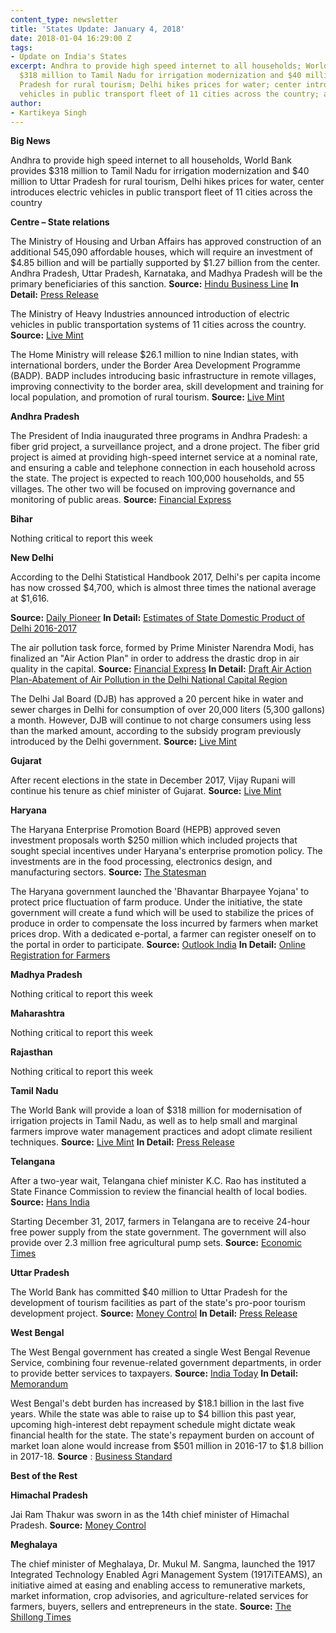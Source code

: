 ```yaml
---
content_type: newsletter
title: 'States Update: January 4, 2018'
date: 2018-01-04 16:29:00 Z
tags:
- Update on India's States
excerpt: Andhra to provide high speed internet to all households; World Bank provides
  $318 million to Tamil Nadu for irrigation modernization and $40 million to Uttar
  Pradesh for rural tourism; Delhi hikes prices for water; center introduces electric
  vehicles in public transport fleet of 11 cities across the country; and more.
author:
- Kartikeya Singh
---
```


**Big News**

Andhra to provide high speed internet to all households, World Bank provides $318 million to Tamil Nadu for irrigation modernization and $40 million to Uttar Pradesh for rural tourism, Delhi hikes prices for water, center introduces electric vehicles in public transport fleet of 11 cities across the country

**Centre – State relations**

The Ministry of Housing and Urban Affairs has approved construction of an additional 545,090 affordable houses, which will require an investment of $4.85 billion and will be partially supported by $1.27 billion from the center. Andhra Pradesh, Uttar Pradesh, Karnataka, and Madhya Pradesh will be the primary beneficiaries of this sanction. **Source:** [Hindu Business Line](http://www.thehindubusinessline.com/economy/policy/ministry-clears-building-of-545090-affordable-houses-under-pms-scheme/article10004779.ece) **In Detail:** [Press Release](../../%5C%5Ccsis.org%5Ccsisfs%5CWADHWANI_CHAIR%5CPublications%20&amp;%20External%20Relations%5CStates%20Weekly%20Newsletter%5C2018%5CJanuary%5CIn%20Detail:)

The Ministry of Heavy Industries announced introduction of electric vehicles in public transportation systems of 11 cities across the country. **Source:** [Live Mint](http://www.livemint.com/Politics/lCsEzXTjxhmbEVRHJxcF7I/Centre-approves-electric-vehiclebased-public-transportation.html)

The Home Ministry will release $26.1 million to nine Indian states, with international borders, under the Border Area Development Programme (BADP). BADP includes introducing basic infrastructure in remote villages, improving connectivity to the border area, skill development and training for local population, and promotion of rural tourism. **Source:** [Live Mint](http://www.livemint.com/Politics/XETRzQLfe3Yc6NyrEGyK7M/Centre-releases-Rs167-crore-to-9-states-for-border-developme.html)

**Andhra Pradesh**

The President of India inaugurated three programs in Andhra Pradesh: a fiber grid project, a surveillance project, and a drone project. The fiber grid project is aimed at providing high-speed internet service at a nominal rate, and ensuring a cable and telephone connection in each household across the state. The project is expected to reach 100,000 households, and 55 villages. The other two will be focused on improving governance and monitoring of public areas. **Source:** [Financial Express](http://www.financialexpress.com/india-news/president-ram-nath-kovind-inaugurates-andhra-fibre-grid-terms-technology-as-enabler-here-are-key-points/992165/)

**Bihar**

Nothing critical to report this week

**New Delhi**

According to the Delhi Statistical Handbook 2017, Delhi&#39;s per capita income has now crossed $4,700, which is almost three times the national average at $1,616.

**Source:** [Daily Pioneer](http://www.dailypioneer.com/todays-newspaper/delhi-per-capita-income-crosses--rs-3-lakh-a-year.html) **In Detail:** [Estimates of State Domestic Product of Delhi 2016-2017](http://www.delhi.gov.in/wps/wcm/connect/5e092b004127ce338130bd1a591ee861/SDP+2016-17.pdf?MOD=AJPERES&amp;lmod=256227761&amp;CACHEID=5e092b004127ce338130bd1a591ee861)

The air pollution task force, formed by Prime Minister Narendra Modi, has finalized an &quot;Air Action Plan&quot; in order to address the drastic drop in air quality in the capital. **Source:** [Financial Express](http://www.financialexpress.com/india-news/delhi-pollution-narendra-modi-government-finalises-12-point-air-action-plan-to-tackle-smog/991414/) **In Detail:** [Draft Air Action Plan-Abatement of Air Pollution in the Delhi National Capital Region](http://envfor.nic.in/sites/default/files/press-releases/Air%20Action%20Plan%20for%20public%20consultation.pdf)

The Delhi Jal Board (DJB) has approved a 20 percent hike in water and sewer charges in Delhi for consumption of over 20,000 liters (5,300 gallons) a month. However, DJB will continue to not charge consumers using less than the marked amount, according to the subsidy program previously introduced by the Delhi government. **Source:** [Live Mint](http://www.livemint.com/Politics/5k4sLzKHUzotJK9giQd5DO/DJB-approves-20-hike-in-water-sewer-tariff-in-Delhi.html)

**Gujarat**

After recent elections in the state in December 2017, Vijay Rupani will continue his tenure as chief minister of Gujarat. **Source:** [Live Mint](http://www.livemint.com/Politics/7AWqIK7mXOqsw5T80kjeWM/LIVE-Vijay-Rupanis-swearingin-as-Gujarat-chief-minister-t.html)

**Haryana**

The Haryana Enterprise Promotion Board (HEPB) approved seven investment proposals worth $250 million which included projects that sought special incentives under Haryana&#39;s enterprise promotion policy. The investments are in the food processing, electronics design, and manufacturing sectors. **Source:** [The Statesman](http://www.thestatesman.com/business/haryana-govt-approves-seven-mega-investments-1502553229.html)

The Haryana government launched the &#39;Bhavantar Bharpayee Yojana&#39; to protect price fluctuation of farm produce. Under the initiative, the state government will create a fund which will be used to stabilize the prices of produce in order to compensate the loss incurred by farmers when market prices drop. With a dedicated e-portal, a farmer can register oneself on to the portal in order to participate. **Source:** [Outlook India](https://www.outlookindia.com/newsscroll/haryana-govt-launches-scheme-for-vegetable-growers/1220029) **In Detail:** [Online Registration for Farmers](https://ekharid.in/MMS/FarmerRegistrationOpen)

**Madhya Pradesh**

Nothing critical to report this week

**Maharashtra**

Nothing critical to report this week

**Rajasthan**

Nothing critical to report this week

**Tamil Nadu**

The World Bank will provide a loan of $318 million for modernisation of irrigation projects in Tamil Nadu, as well as to help small and marginal farmers improve water management practices and adopt climate resilient techniques. **Source:** [Live Mint](http://www.livemint.com/Politics/T145ezJCga1mVVd0686w6J/World-Bank-to-provide-318-million-loan-for-Tamil-Nadu-irrig.html) **In Detail:** [Press Release](http://www.worldbank.org/en/news/press-release/2017/12/26/new-agreement-signed-support-climate-resilient-agriculture-over-500000-farmers-benefit-tamil-nadu)

**Telangana**

After a two-year wait, Telangana chief minister K.C. Rao has instituted a State Finance Commission to review the financial health of local bodies. **Source:** [Hans India](http://www.thehansindia.com/posts/index/Telangana/2017-12-30/TelanganaState-Finance-Commission-formed/348942)

Starting December 31, 2017, farmers in Telangana are to receive 24-hour free power supply from the state government. The government will also provide over 2.3 million free agricultural pump sets. **Source:** [Economic Times](https://economictimes.indiatimes.com/news/politics-and-nation/telangana-farmers-to-get-24-hour-free-electricity-from-dec-31/articleshow/62284021.cms)

**Uttar Pradesh**

The World Bank has committed $40 million to Uttar Pradesh for the development of tourism facilities as part of the state&#39;s pro-poor tourism development project. **Source:** [Money Control](http://www.moneycontrol.com/news/india/world-bank-commits-usd-40-mn-to-uttar-pradesh-tourism-development-project-2471041.html) **In Detail:** [Press Release](http://www.worldbank.org/en/news/press-release/2017/12/28/government-world-bank-sign-new-agreement-unlock-tourism-potential-uttar-pradesh)

**West Bengal**

The West Bengal government has created a single West Bengal Revenue Service, combining four revenue-related government departments, in order to provide better services to taxpayers. **Source:** [India Today](http://indiatoday.intoday.in/story/wb-merges-4-revenue-departments-to-form-wb-revenue-service/1/1120030.html) **In Detail:** [Memorandum](http://www.wbfin.nic.in/writereaddata/2297-FT.pdf)

West Bengal&#39;s debt burden has increased by $18.1 billion in the last five years. While the state was able to raise up to $4 billion this past year, upcoming high-interest debt repayment schedule might dictate weak financial health for the state. The state&#39;s repayment burden on account of market loan alone would increase from $501 million in 2016-17 to $1.8 billion in 2017-18. **Source** : [Business Standard](http://www.business-standard.com/article/economy-policy/west-bengal-s-debt-burden-rises-117122600012_1.html)

**Best of the Rest**

**Himachal Pradesh**

Jai Ram Thakur was sworn in as the 14th chief minister of Himachal Pradesh. **Source:** [Money Control](http://www.moneycontrol.com/news/india/himachal-pradesh-portfolio-allocation-cm-thakur-keeps-home-finance-2471957.html)

**Meghalaya**

The chief minister of Meghalaya, Dr. Mukul M. Sangma, launched the 1917 Integrated Technology Enabled Agri Management System (1917iTEAMS), an initiative aimed at easing and enabling access to remunerative markets, market information, crop advisories, and agriculture-related services for farmers, buyers, sellers and entrepreneurs in the state. **Source:** [The Shillong Times](http://www.theshillongtimes.com/2017/12/29/meghalaya-launches-integrated-technology-enabled-agri-management-enabled-system/)

